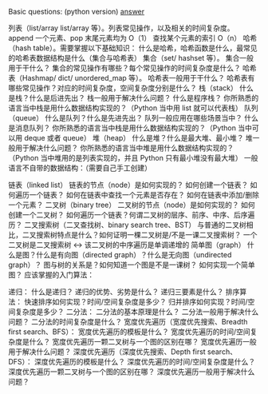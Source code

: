 Basic questions: (python version)
[answer](basic.ipynb)

列表（list/array list/array 等）。列表常见操作，以及相关的时间复杂度。
append 一个元素、pop 末尾元素均为 O（1）
查找某个元素的索引 O（n）
哈希（hash table）。需要掌握以下基础知识：
什么是哈希，哈希函数是什么，最常见的哈希表数据结构是什么（集合与哈希表）
集合（set/ hashset 等）。
集合一般用于干什么？
集合的常见操作有哪些？每个常见操作的时间复杂度是什么？
哈希表（Hashmap/ dict/ unordered_map 等）。
哈希表一般用于干什么？
哈希表有哪些常见操作？对应的时间复杂度，空间复杂度分别是什么？
栈（stack）
什么是栈？什么是后进先出？
栈一般用于解决什么问题？
什么是程序栈？
你所熟悉的语言当中栈是用什么数据结构实现的？（Python 当中用 list 就可以代表栈）
队列（queue）
什么是队列？什么是先进先出？
队列一般应用在哪些场景当中？
什么是消息队列？
你所熟悉的语言当中栈是用什么数据结构实现的？（Python 当中可以用 deque 或者 queue）
堆（heap）
什么是堆？什么是最大堆、最小堆？
堆一般用于解决什么问题？
你所熟悉的语言当中堆是用什么数据结构实现的？（Python 当中堆用的是列表实现的，并且 Python 只有最小堆没有最大堆）
一般语言不自带的数据结构：（需要自己手工创建）

链表（linked list）
链表的节点（node）是如何实现的？
如何创建一个链表？
如何遍历一个链表？
如何在链表中查找一个元素是否存在？
如何在链表中添加/删除一个元素？
二叉树（binary tree）
二叉树的节点（node）是如何实现的？
如何创建一个二叉树？
如何遍历一个链表？何谓二叉树的层序、前序、中序、后序遍历？
二叉搜索树（二叉查找树、binary search tree、BST）
与普通的二叉树相比，二叉搜索树特点是什么？如何证明一棵二叉树是/不是一课二叉搜索树？
一个二叉树是二叉搜索树 <-> 该二叉树的中序遍历是单调递增的
简单图（graph）
什么是图？什么是有向图（directed graph）？什么是无向图（undirected graph）？
图与树的关系是？如何知道一个图是不是一课树？
如何实现一个简单图？
应该掌握的入门算法：

递归：
什么是递归？
递归的优势、劣势是什么？
递归三要素是什么？
排序算法：
快速排序如何实现？时间/空间复杂度是多少？
归并排序如何实现？时间/空间复杂度是多少？
二分法：
二分法的基本原理是什么？
二分法一般用于解决什么问题？
二分法的时间复杂度是什么？
宽度优先遍历（宽度优先搜索、Breadth first search、BFS）：
宽度优先遍历的模板是什么？
宽度优先遍历的时间/空间复杂度是什么？
宽度优先遍历一颗二叉树与一个图的区别在哪？
宽度优先遍历一般用于解决什么问题？
深度优先遍历（深度优先搜索、Depth first search、DFS）：
深度优先遍历的模板是什么？
深度优先遍历的时间/空间复杂度是什么？
深度优先遍历一颗二叉树与一个图的区别在哪？
深度优先遍历一般用于解决什么问题？
